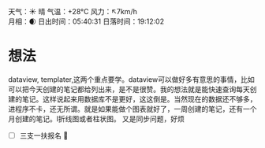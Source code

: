 天气：☀️   晴 气温：+28°C 风力：↖7km/h  
月相：🌒 日出时间：05:40:31 日落时间：19:12:02

#  想法
dataview,  templater,这两个重点要学。dataview可以做好多有意思的事情，比如可以把今天创建的笔记都给列出来，是不是很赞。我的想法就是能快速查询每天创建的笔记。这样说起来用数据库不是更好，这这倒是。当然现在的数据还不够多，进程序不卡，还无所谓。就是如果能做个图表就好了，一周创建的笔记，还有一个月创建的笔记。l折线图或者柱状图。
又是同步问题，好烦


- [ ] 三支一扶报名 🔺